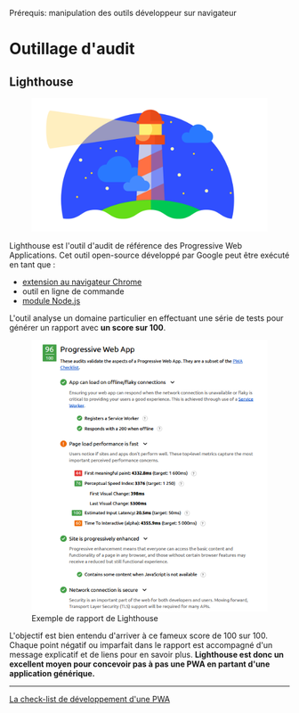 <span class="requirements">Prérequis: manipulation des outils développeur sur navigateur</span>

Outillage d'audit
====================

## Lighthouse

<figure>
	<img src="static/assets/pwa-lighthouse.png" alt="Logo de Lighthouse">
</figure>

Lighthouse est l'outil d'audit de référence des Progressive Web Applications. Cet outil open-source développé par Google peut être exécuté en tant que :
- [extension au navigateur Chrome](https://chrome.google.com/webstore/detail/blipmdconlkpinefehnmjammfjpmpbjk)
- outil en ligne de commande
- [module Node.js](https://www.npmjs.com/package/lighthouse)

L'outil analyse un domaine particulier en effectuant une série de tests pour générer un rapport avec **un score sur 100**.

<figure>
	<img src="static/assets/lighthouse-report.png" alt="Exemple de rapport de Lighthouse">
	<figcaption>Exemple de rapport de Lighthouse</figcaption>
</figure>

L'objectif est bien entendu d'arriver à ce fameux score de 100 sur 100. Chaque point négatif ou imparfait dans le rapport est accompagné d'un message explicatif et de liens pour en savoir plus. **Lighthouse est donc un excellent moyen pour concevoir pas à pas une PWA en partant d'une application générique.**

---
 [La check-list de développement d'une PWA](#/pages/checklist)
